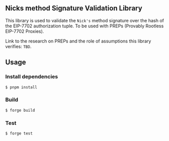 ## Nicks method Signature Validation Library

This library is used to validate the `Nick's` method signature over the hash of the EIP-7702 authorization tuple.
To be used with PREPs (Provably Rootless EIP-7702 Proxies).

Link to the research on PREPs and the role of assumptions this library verifies: `TBD`.

## Usage

### Install dependencies

```shell
$ pnpm install
```

### Build

```shell
$ forge build
```

### Test

```shell
$ forge test
```